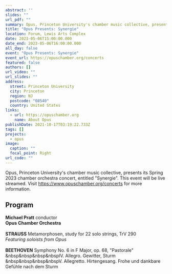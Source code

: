 ```yaml
---
abstract: ''
slides: ""
url_pdf: ""
summary: Opus, Princeton University's chamber music collective, presents its Spring 2023 chamber orchestra concert, Synergie.
title: "Opus Presents: Synergie"
location: Forum, Lewis Arts Complex
date: 2023-05-06T15:00:00.000
date_end: 2023-05-06T16:00:00.000
all_day: false
event: "Opus Presents: Synergie"
event_url: https://opuschamber.org/concerts
featured: false
authors: []
url_video: ""
url_slides: ""
address:
  street: Princeton University
  city: Princeton
  region: NJ
  postcode: "08540"
  country: United States
links:
  - url: https://opuschamber.org
    name: About Opus
publishDate: 2021-10-17T03:19:22.733Z
tags: []
projects:
  - opus
image:
  caption: ""
  focal_point: Right
url_code: ""
---
```

Opus, Princeton University's chamber music collective, presents its Spring 2023 chamber orchestra concert, entitled "Synergie". This event will be live streamed. Visit https://www.opuschamber.org/concerts for more information.

## Program
**Michael Pratt** conductor<br>
**Opus Chamber Orchestra**<br><br>
**STRAUSS** Metamorphosen, study for 22 solo strings, TrV 290<br>
*Featuring soloists from Opus*<br><br>
**BEETHOVEN** Symphony No. 6 in F Major, op. 68, "Pastorale"
&nbsp&nbsp&nbsp&nbspIV. Allegro. Gewitter, Sturm<br>
&nbsp&nbsp&nbsp&nbspV. Allegretto. Hirtengesang. Frohe und dankbare Gefühle nach dem Sturm

